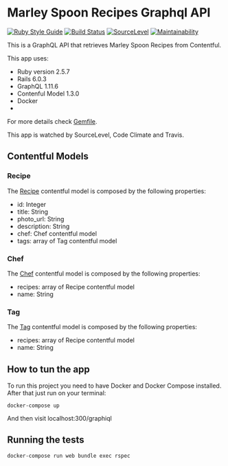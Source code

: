 # Marley Spoon Recipes Graphql API
[![Ruby Style Guide](https://img.shields.io/badge/code_style-rubocop-brightgreen.svg)](https://github.com/rubocop-hq/rubocop) 
[![Build Status](https://travis-ci.com/aranhaqg/marley-spoon-recipes.svg?branch=main)](https://travis-ci.com/aranhaqg/marley-spoon-recipes) 
[![SourceLevel](https://app.sourcelevel.io/github/aranhaqg/-/marley-spoon-recipes.svg)](https://app.sourcelevel.io/github/aranhaqg/-/marley-spoon-recipes) 
[![Maintainability](https://api.codeclimate.com/v1/badges/0f46ce2dd832c2015eb5/maintainability)](https://codeclimate.com/github/aranhaqg/marley-spoon-recipes/maintainability)

This is a GraphQL API that retrieves Marley Spoon Recipes from Contentful.

This app uses:

* Ruby version 2.5.7
* Rails 6.0.3
* GraphQL 1.11.6
* Contenful Model 1.3.0
* Docker
*

For more details check [Gemfile](Gemfile).

This app is watched by SourceLevel, Code Climate and Travis.

## Contentful Models
### Recipe

The [Recipe](/app/models/recipe.rb) contentful model is composed by the following properties:

* id: Integer
* title: String
* photo_url: String
* description: String
* chef: Chef contentful model
* tags: array of Tag contentful model

### Chef
The [Chef](/app/models/chef.rb) contentful model is composed by the following properties:

* recipes: array of Recipe contentful model
* name: String

### Tag
The [Tag](/app/models/tag.rb) contentful model is composed by the following properties:

* recipes: array of Recipe contentful model
* name: String

## How to tun the app
To run this project you need to have Docker and Docker Compose installed. After that just run on your terminal:

```
docker-compose up
```
And then visit localhost:300/graphiql

## Running the tests

```
docker-compose run web bundle exec rspec
```
